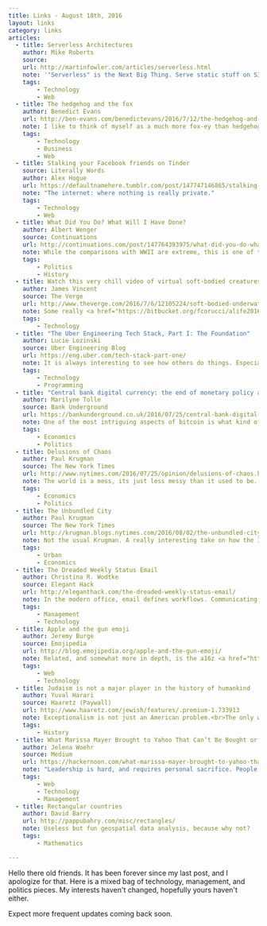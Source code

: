 ```yaml
---
title: Links - August 18th, 2016
layout: links
category: links
articles:
  - title: Serverless Architectures
    author: Mike Roberts
    source:
    url: http://martinfowler.com/articles/serverless.html
    note: '"Serverless" is the Next Big Thing. Serve static stuff on S3, make everything stateless, and plug a bunch of functions in Lambda. AWS once again changing the paradigm.'
    tags:
        - Technology
        - Web
  - title: The hedgehog and the fox
    author: Benedict Evans
    url: http://ben-evans.com/benedictevans/2016/7/12/the-hedgehog-and-the-fox
    note: I like to think of myself as a much more fox-ey than hedgehog-ey person, and I think success comes from getting a fox to surround themselves with hedgehogs. This is true in the AI context, as well as many others. "To think about tech now is to think about many things."
    tags:
        - Technology
        - Business
        - Web
  - title: Stalking your Facebook friends on Tinder
    source: Literally Words
    author: Alex Hogue
    url: https://defaultnamehere.tumblr.com/post/147747146865/stalking-your-facebook-friends-on-tinder
    note: "The internet: where nothing is really private."
    tags:
        - Technology
        - Web
  - title: What Did You Do? What Will I Have Done?
    author: Albert Wenger
    source: Continuations
    url: http://continuations.com/post/147764393975/what-did-you-do-what-will-i-have-done
    note: While the comparisons with WWII are extreme, this is one of those "better safe than sorry" situations. Go vote, I can't.
    tags:
        - Politics
        - History
  - title: Watch this very chill video of virtual soft-bodied creatures swimming underwater
    author: James Vincent
    source: The Verge
    url: http://www.theverge.com/2016/7/6/12105224/soft-bodied-underwater-evolution
    note: Some really <a href="https://bitbucket.org/fcorucci/alife2016_evolvinggrowingsoftrobots.git">cool research</a> by Francesco Corucci et al.
    tags:
        - Technology
  - title: "The Uber Engineering Tech Stack, Part I: The Foundation"
    author: Lucie Lozinski
    source: Uber Engineering Blog
    url: https://eng.uber.com/tech-stack-part-one/
    note: It is always interesting to see how others do things. Especially interesting is the migration from python/node to Java/Go, and the heavy usage of OSS projects. I agree that having less languages is good, however, this might be a bit quixotic.
    tags:
        - Technology
        - Programming
  - title: "Central bank digital currency: the end of monetary policy as we know it?"
    author: Marilyne Tolle
    source: Bank Underground
    url: https://bankunderground.co.uk/2016/07/25/central-bank-digital-currency-the-end-of-monetary-policy-as-we-know-it/
    note: One of the most intriguing aspects of bitcoin is what kind of effects a constant, predictable, and stable money supply would cause in our financial systems. Coming from the Bank of England, this post holds more water than the usual cryptocurrency wonk posts.
    tags:
        - Economics
        - Politics
  - title: Delusions of Chaos
    author: Paul Krugman
    source: The New York Times
    url: http://www.nytimes.com/2016/07/25/opinion/delusions-of-chaos.html
    note: The world is a mess, its just less messy than it used to be.
    tags:
        - Economics
        - Politics
  - title: The Unbundled City
    author: Paul Krugman
    source: The New York Times
    url: http://krugman.blogs.nytimes.com/2016/08/02/the-unbundled-city/
    note: Not the usual Krugman. A really interesting take on how the Internet has changed cities. While he thinks of "back office operations," I think of AWS and outsourced manufacturing.
    tags:
        - Urban
        - Economics
  - title: The Dreaded Weekly Status Email
    author: Christina R. Wodtke
    source: Elegant Hack
    url: http://eleganthack.com/the-dreaded-weekly-status-email/
    note: In the modern office, email defines workflows. Communicating over email is hard. Do it right.
    tags:
        - Management
        - Technology
  - title: Apple and the gun emoji
    author: Jeremy Burge
    source: Emojipedia
    url: http://blog.emojipedia.org/apple-and-the-gun-emoji/
    note: Related, and somewhat more in depth, is the a16z <a href="http://a16z.com/2016/08/02/emoji/">podcast on emoji</a>. Why do these icons carry so much weight?
    tags:
        - Web
        - Technology
  - title: Judaism is not a major player in the history of humankind
    author: Yuval Harari
    source: Haaretz (Paywall)
    url: http://www.haaretz.com/jewish/features/.premium-1.733913
    note: Exceptionalism is not just an American problem.<br>The only way I was able to get around the paywall was to click on the link from Facebook Messenger, which adds a referrer to the HTTP request. Let me know if you find another workaround.
    tags:
        - History
  - title: What Marissa Mayer Brought to Yahoo That Can’t Be Bought or Sold
    author: Jelena Woehr
    source: Medium
    url: https://hackernoon.com/what-marissa-mayer-brought-to-yahoo-that-cant-be-bought-or-sold-4ee82382e4ee
    note: "Leadership is hard, and requires personal sacrifice. People appreciate that, and can tell when a person in power doesn't put in the required effort. According to Woehr, Marissa did."
    tags:
        - Web
        - Technology
        - Management
  - title: Rectangular countries
    author: David Barry
    url: http://pappubahry.com/misc/rectangles/
    note: Useless but fun geospatial data analysis, because why not?
    tags:
        - Mathematics

---
```

Hello there old friends. It has been forever since my last post, and I apologize for that. Here is a mixed bag of technology, management, and politics pieces. My interests haven't changed, hopefully yours haven't either.

Expect more frequent updates coming back soon.